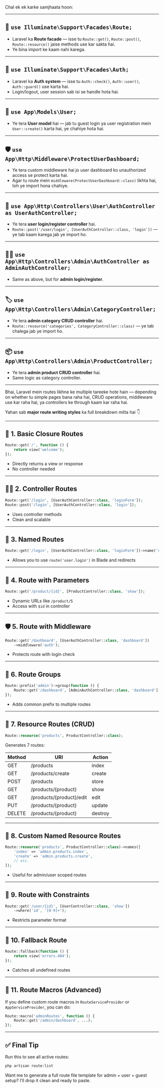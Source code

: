 Chal ek ek karke samjhaata hoon:

---

## 🔧 `use Illuminate\Support\Facades\Route;`
- Laravel ka **Route facade** — isse tu `Route::get()`, `Route::post()`, `Route::resource()` jaise methods use kar sakta hai.
- Ye bina import ke kaam nahi karega.

---

## 🔐 `use Illuminate\Support\Facades\Auth;`
- Laravel ka **Auth system** — isse tu `Auth::check()`, `Auth::user()`, `Auth::guard()` use karta hai.
- Login/logout, user session sab isi se handle hota hai.

---

## 👤 `use App\Models\User;`
- Ye tera **User model** hai — jab tu guest login ya user registration mein `User::create()` karta hai, ye chahiye hota hai.

---

## 🛡 `use App\Http\Middleware\ProtectUserDashboard;`
- Ye tera custom middleware hai jo user dashboard ko unauthorized access se protect karta hai.
- Agar tu route mein `middleware(ProtectUserDashboard::class)` likhta hai, toh ye import hona chahiye.

---

## 👥 `use App\Http\Controllers\User\AuthController as UserAuthController;`
- Ye tera **user login/register controller** hai.
- `Route::post('/user/login', [UserAuthController::class, 'login'])` — ye tab kaam karega jab ye import ho.

---

## 🧑‍💼 `use App\Http\Controllers\Admin\AuthController as AdminAuthController;`
- Same as above, but for **admin login/register**.

---

## 🏷 `use App\Http\Controllers\Admin\CategoryController;`
- Ye tera **admin category CRUD controller** hai.
- `Route::resource('categories', CategoryController::class)` — ye tab chalega jab ye import ho.

---

## 📦 `use App\Http\Controllers\Admin\ProductController;`
- Ye tera **admin product CRUD controller** hai.
- Same logic as category controller.

---

Bhai, Laravel mein routes likhne ke multiple tareeke hote hain — depending on whether tu simple pages bana raha hai, CRUD operations, middleware use kar raha hai, ya controllers ke through kaam kar raha hai.

Yahan sab **major route writing styles** ka full breakdown milta hai 👇

---

## 🧭 1. **Basic Closure Routes**

```php
Route::get('/', function () {
    return view('welcome');
});
```

- Directly returns a view or response
- No controller needed

---

## 🧑‍💼 2. **Controller Routes**

```php
Route::get('/login', [UserAuthController::class, 'loginForm']);
Route::post('/login', [UserAuthController::class, 'login']);
```

- Uses controller methods
- Clean and scalable

---

## 🧾 3. **Named Routes**

```php
Route::get('/login', [UserAuthController::class, 'loginForm'])->name('user.login');
```

- Allows you to use `route('user.login')` in Blade and redirects

---

## 🔁 4. **Route with Parameters**

```php
Route::get('/product/{id}', [ProductController::class, 'show']);
```

- Dynamic URLs like `/product/5`
- Access with `$id` in controller

---

## 🛡 5. **Route with Middleware**

```php
Route::get('/dashboard', [UserAuthController::class, 'dashboard'])
    ->middleware('auth');
```

- Protects route with login check

---

## 🧩 6. **Route Groups**

```php
Route::prefix('admin')->group(function () {
    Route::get('/dashboard', [AdminAuthController::class, 'dashboard']);
});
```

- Adds common prefix to multiple routes

---

## 🧱 7. **Resource Routes (CRUD)**

```php
Route::resource('products', ProductController::class);
```

Generates 7 routes:

| Method | URI                     | Action         |
|--------|-------------------------|----------------|
| GET    | /products               | index          |
| GET    | /products/create        | create         |
| POST   | /products               | store          |
| GET    | /products/{product}     | show           |
| GET    | /products/{product}/edit| edit           |
| PUT    | /products/{product}     | update         |
| DELETE | /products/{product}     | destroy        |

---

## 🧠 8. **Custom Named Resource Routes**

```php
Route::resource('products', ProductController::class)->names([
    'index' => 'admin.products.index',
    'create' => 'admin.products.create',
    // etc.
]);
```

- Useful for admin/user scoped routes

---

## 🧮 9. **Route with Constraints**

```php
Route::get('/user/{id}', [UserController::class, 'show'])
    ->where('id', '[0-9]+');
```

- Restricts parameter format

---

## 🧪 10. **Fallback Route**

```php
Route::fallback(function () {
    return view('errors.404');
});
```

- Catches all undefined routes

---

## 🧰 11. **Route Macros (Advanced)**

If you define custom route macros in `RouteServiceProvider` or `AppServiceProvider`, you can do:

```php
Route::macro('adminRoutes', function () {
    Route::get('/admin/dashboard', ...);
});
```

---

## ✅ Final Tip

Run this to see all active routes:

```bash
php artisan route:list
```

Want me to generate a full route file template for admin + user + guest setup? I’ll drop it clean and ready to paste.